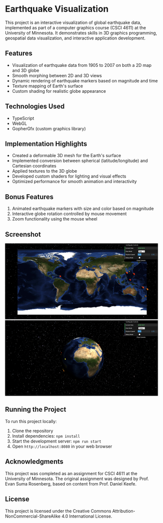# Earthquake Visualization

This project is an interactive visualization of global earthquake data, implemented as part of a computer graphics course (CSCI 4611) at the University of Minnesota. It demonstrates skills in 3D graphics programming, geospatial data visualization, and interactive application development.

## Features

- Visualization of earthquake data from 1905 to 2007 on both a 2D map and 3D globe
- Smooth morphing between 2D and 3D views
- Dynamic rendering of earthquake markers based on magnitude and time
- Texture mapping of Earth's surface
- Custom shading for realistic globe appearance

## Technologies Used

- TypeScript
- WebGL
- GopherGfx (custom graphics library)

## Implementation Highlights

- Created a deformable 3D mesh for the Earth's surface
- Implemented conversion between spherical (latitude/longitude) and Cartesian coordinates
- Applied textures to the 3D globe
- Developed custom shaders for lighting and visual effects
- Optimized performance for smooth animation and interactivity

## Bonus Features

1. Animated earthquake markers with size and color based on magnitude
2. Interactive globe rotation controlled by mouse movement
3. Zoom functionality using the mouse wheel

## Screenshot

![Screenshot](https://github.com/MilkTaro798/Earthquake-Visualization/blob/main/Screenshot1.png)
![Screenshot](https://github.com/MilkTaro798/Earthquake-Visualization/blob/main/Screenshot2.png)

## Running the Project

To run this project locally:

1. Clone the repository
2. Install dependencies: `npm install`
3. Start the development server: `npm run start`
4. Open `http://localhost:8080` in your web browser

## Acknowledgments

This project was completed as an assignment for CSCI 4611 at the University of Minnesota. The original assignment was designed by Prof. Evan Suma Rosenberg, based on content from Prof. Daniel Keefe.

## License

This project is licensed under the Creative Commons Attribution-NonCommercial-ShareAlike 4.0 International License.